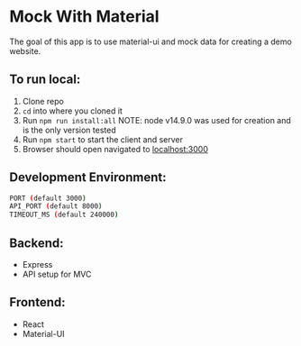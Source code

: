 # Mock With Material

The goal of this app is to use material-ui and mock data for creating a demo website.

## To run local:

1. Clone repo
2. `cd` into where you cloned it
3. Run `npm run install:all` NOTE: node v14.9.0 was used for creation and is the only version tested
4. Run `npm start` to start the client and server
5. Browser should open navigated to [localhost:3000](http://localhost:3000)

## Development Environment:

```sh
PORT (default 3000)
API_PORT (default 8000)
TIMEOUT_MS (default 240000)
```

## Backend:

- Express
- API setup for MVC

## Frontend:

- React
- Material-UI